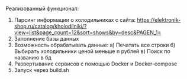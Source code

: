Реализованный функционал:

1) Парсинг информации о холодильниках с сайта: https://elektronik-shop.ru/catalog/kholodilniki/?view=list&page_count=12&sort=shows&by=desc&PAGEN_1=
2) Заполнение базы данных
3) Возможность обрабатывать данные: а) Печатать все строки б) Выбирать холодильники ценой меньше n рублей в) Поиск по названию в бд
4) Развертывание сервисов с помощью Docker и Docker-compose
5) Запуск через build.sh
